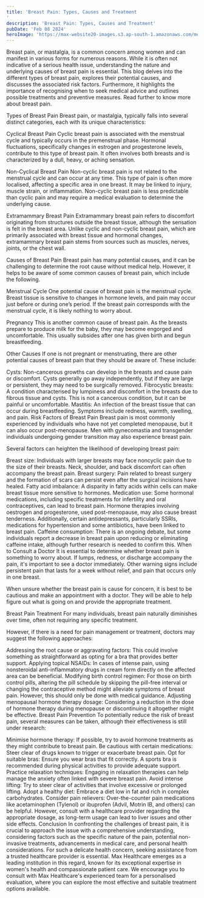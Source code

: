 ```yaml
---
title: 'Breast Pain: Types, Causes and Treatment
'
description: 'Breast Pain: Types, Causes and Treatment'
pubDate: 'Feb 08 2024'
heroImage: 'https://max-website20-images.s3.ap-south-1.amazonaws.com/medium_Breast_cancer_pink_ribbon_03881df229.jpg'
---
```

Breast pain, or mastalgia, is a common concern among women and can manifest in various forms for numerous reasons. While it is often not indicative of a serious health issue, understanding the nature and underlying causes of breast pain is essential. This blog delves into the different types of breast pain, explores their potential causes, and discusses the associated risk factors. Furthermore, it highlights the importance of recognising when to seek medical advice and outlines possible treatments and preventive measures. Read further to know more about breast pain.

Types of Breast Pain
Breast pain, or mastalgia, typically falls into several distinct categories, each with its unique characteristics:

Cyclical Breast Pain 
Cyclic breast pain is associated with the menstrual cycle and typically occurs in the premenstrual phase. Hormonal fluctuations, specifically changes in estrogen and progesterone levels, contribute to this type of breast pain. It often involves both breasts and is characterized by a dull, heavy, or aching sensation.

Non-Cyclical Breast Pain 
Non-cyclic breast pain is not related to the menstrual cycle and can occur at any time. This type of pain is often more localised, affecting a specific area in one breast. It may be linked to injury, muscle strain, or inflammation. Non-cyclic breast pain is less predictable than cyclic pain and may require a medical evaluation to determine the underlying cause.

Extramammary Breast Pain
Extramammary breast pain refers to discomfort originating from structures outside the breast tissue, although the sensation is felt in the breast area. Unlike cyclic and non-cyclic breast pain, which are primarily associated with breast tissue and hormonal changes, extramammary breast pain stems from sources such as muscles, nerves, joints, or the chest wall.

Causes of Breast Pain 
Breast pain has many potential causes, and it can be challenging to determine the root cause without medical help. However, it helps to be aware of some common causes of breast pain, which include the following.

Menstrual Cycle
One potential cause of breast pain is the menstrual cycle. Breast tissue is sensitive to changes in hormone levels, and pain may occur just before or during one’s period. If the breast pain corresponds with the menstrual cycle, it is likely nothing to worry about.

Pregnancy
This is another common cause of breast pain. As the breasts prepare to produce milk for the baby, they may become engorged and uncomfortable. This usually subsides after one has given birth and begun breastfeeding.

Other Causes
If one is not pregnant or menstruating, there are other potential causes of breast pain that they should be aware of. These include:

Cysts: Non-cancerous growths can develop in the breasts and cause pain or discomfort. Cysts generally go away independently, but if they are large or persistent, they may need to be surgically removed.
Fibrocystic breasts: A condition characterised by lumpiness and discomfort in the breasts due to fibrous tissue and cysts. This is not a cancerous condition, but it can be painful or uncomfortable.
Mastitis: An infection of the breast tissue that can occur during breastfeeding. Symptoms include redness, warmth, swelling, and pain.
Risk Factors of Breast Pain
Breast pain is most commonly experienced by individuals who have not yet completed menopause, but it can also occur post-menopause. Men with gynecomastia and transgender individuals undergoing gender transition may also experience breast pain.

Several factors can heighten the likelihood of developing breast pain:

Breast size: Individuals with larger breasts may face noncyclic pain due to the size of their breasts. Neck, shoulder, and back discomfort can often accompany the breast pain.
Breast surgery: Pain related to breast surgery and the formation of scars can persist even after the surgical incisions have healed.
Fatty acid imbalance: A disparity in fatty acids within cells can make breast tissue more sensitive to hormones.
Medication use: Some hormonal medications, including specific treatments for infertility and oral contraceptives, can lead to breast pain. Hormone therapies involving oestrogen and progesterone, used post-menopause, may also cause breast tenderness. Additionally, certain antidepressants, particularly SSRIs, medications for hypertension and some antibiotics, have been linked to breast pain.
Caffeine consumption: There is an ongoing debate, but some individuals report a decrease in breast pain upon reducing or eliminating caffeine intake, although further research is needed to confirm this.
When to Consult a Doctor
It is essential to determine whether breast pain is something to worry about. If lumps, redness, or discharge accompany the pain, it's important to see a doctor immediately. Other warning signs include persistent pain that lasts for a week without relief, and pain that occurs only in one breast.

When unsure whether the breast pain is cause for concern, it is best to be cautious and make an appointment with a doctor. They will be able to help figure out what is going on and provide the appropriate treatment.

Breast Pain Treatment 
For many individuals, breast pain naturally diminishes over time, often not requiring any specific treatment.

However, if there is a need for pain management or treatment, doctors may suggest the following approaches:

Addressing the root cause or aggravating factors: This could involve something as straightforward as opting for a bra that provides better support.
Applying topical NSAIDs: In cases of intense pain, using nonsteroidal anti-inflammatory drugs in cream form directly on the affected area can be beneficial.
Modifying birth control regimen: For those on birth control pills, altering the pill schedule by skipping the pill-free interval or changing the contraceptive method might alleviate symptoms of breast pain. However, this should only be done with medical guidance.
Adjusting menopausal hormone therapy dosage: Considering a reduction in the dose of hormone therapy during menopause or discontinuing it altogether might be effective.
Breast Pain Prevention 
To potentially reduce the risk of breast pain, several measures can be taken, although their effectiveness is still under research:

Minimise hormone therapy: If possible, try to avoid hormone treatments as they might contribute to breast pain.
Be cautious with certain medications: Steer clear of drugs known to trigger or exacerbate breast pain.
Opt for suitable bras: Ensure you wear bras that fit correctly. A sports bra is recommended during physical activities to provide adequate support.
Practice relaxation techniques: Engaging in relaxation therapies can help manage the anxiety often linked with severe breast pain.
Avoid intense lifting: Try to steer clear of activities that involve excessive or prolonged lifting.
Adopt a healthy diet: Embrace a diet low in fat and rich in complex carbohydrates.
Consider pain relievers: Over-the-counter pain medications like acetaminophen (Tylenol) or ibuprofen (Advil, Motrin IB, and others) can be helpful. However, consult with a healthcare provider regarding the appropriate dosage, as long-term usage can lead to liver issues and other side effects.
Conclusion
In confronting the challenges of breast pain, it is crucial to approach the issue with a comprehensive understanding, considering factors such as the specific nature of the pain, potential non-invasive treatments, advancements in medical care, and personal health considerations. For such a delicate health concern, seeking assistance from a trusted healthcare provider is essential. Max Healthcare emerges as a leading institution in this regard, known for its exceptional expertise in women's health and compassionate patient care. We encourage you to consult with Max Healthcare's experienced team for a personalised evaluation, where you can explore the most effective and suitable treatment options available.